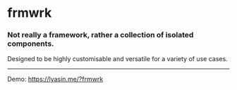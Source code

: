 # frmwrk
### Not really a framework, rather a collection of isolated components.

Designed to be highly customisable and versatile for a variety of use cases.

---
Demo: https://lyasin.me/?frmwrk
